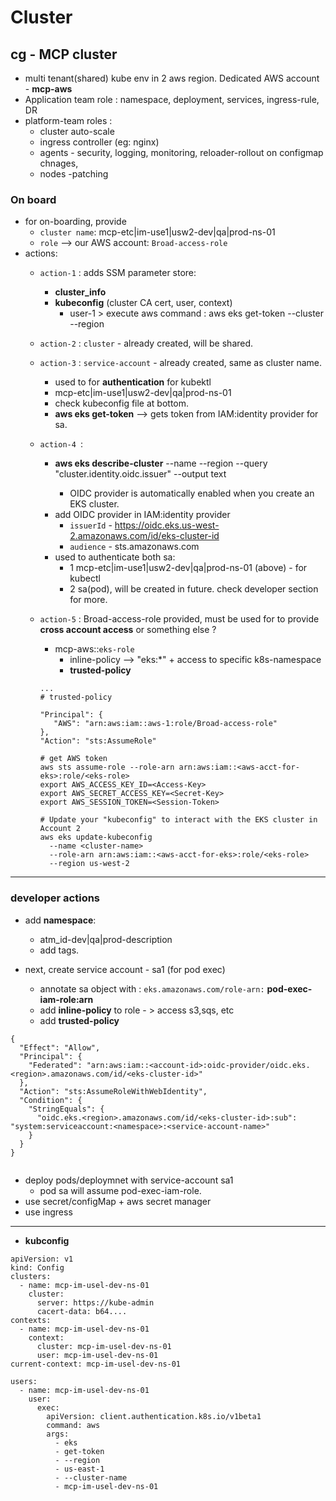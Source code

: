 # Cluster
## cg - MCP cluster
- multi tenant(shared) kube env in 2 aws region. Dedicated AWS account - **mcp-aws**
- Application team role :  namespace, deployment, services, ingress-rule, DR
- platform-team roles :
  - cluster auto-scale
  - ingress controller (eg: nginx)
  - agents - security, logging, monitoring, reloader-rollout on configmap chnages,
  - nodes -patching
  
### On board 
- for on-boarding, provide 
    - `cluster name`: mcp-etc|im-use1|usw2-dev|qa|prod-ns-01
    - `role` --> our AWS account: `Broad-access-role`
- actions:
  - `action-1` : adds SSM parameter store:
    - **cluster_info**
    - **kubeconfig** (cluster CA cert, user, context)
      - user-1 > execute aws command : aws eks get-token --cluster --region 
      
  - `action-2` : `cluster` - already created, will be shared.
    
  - `action-3` : `service-account` - already created, same as cluster name.
    - used to for **authentication** for kubektl
    - mcp-etc|im-use1|usw2-dev|qa|prod-ns-01
    - check kubeconfig file at bottom.
    - **aws eks get-token** --> gets token from IAM:identity provider for sa.
    
  - `action-4 `: 
    - **aws eks describe-cluster** --name <cluster-name> --region <region> --query "cluster.identity.oidc.issuer" --output text
      - OIDC provider is automatically enabled when you create an EKS cluster.
    - add OIDC provider in IAM:identity provider
      - `issuerId` - https://oidc.eks.us-west-2.amazonaws.com/id/eks-cluster-id
      - `audience` - sts.amazonaws.com
    - used to authenticate both sa:
      - 1 mcp-etc|im-use1|usw2-dev|qa|prod-ns-01 (above) - for kubectl
      - 2 sa(pod), will be created in future. check developer section for more.
    
  - `action-5` : Broad-access-role provided, must be used for to provide **cross account access** or something else ?
    - mcp-aws::`eks-role`
      - inline-policy --> "eks:*" + access to specific k8s-namespace
      - **trusted-policy** 
    ```
    ...
    # trusted-policy
    
    "Principal": {
       "AWS": "arn:aws:iam::aws-1:role/Broad-access-role"
    },
    "Action": "sts:AssumeRole"
      
    # get AWS token
    aws sts assume-role --role-arn arn:aws:iam::<aws-acct-for-eks>:role/<eks-role>
    export AWS_ACCESS_KEY_ID=<Access-Key>
    export AWS_SECRET_ACCESS_KEY=<Secret-Key>
    export AWS_SESSION_TOKEN=<Session-Token>
      
    # Update your "kubeconfig" to interact with the EKS cluster in Account 2
    aws eks update-kubeconfig 
      --name <cluster-name> 
      --role-arn arn:aws:iam::<aws-acct-for-eks>:role/<eks-role>
      --region us-west-2
    ```  
---
### developer actions       
- add **namespace**:
  - atm_id-dev|qa|prod-description
  - add tags.

- next, create service account - sa1 (for pod exec)
  - annotate sa object with : `eks.amazonaws.com/role-arn:` **pod-exec-iam-role:arn**
  - add **inline-policy** to role - > access s3,sqs, etc
  - add **trusted-policy**
```
{
  "Effect": "Allow",
  "Principal": {
    "Federated": "arn:aws:iam::<account-id>:oidc-provider/oidc.eks.<region>.amazonaws.com/id/<eks-cluster-id>"
  },
  "Action": "sts:AssumeRoleWithWebIdentity",
  "Condition": {
    "StringEquals": {
      "oidc.eks.<region>.amazonaws.com/id/<eks-cluster-id>:sub": "system:serviceaccount:<namespace>:<service-account-name>"
    }
  }
}
      
```
- deploy pods/deploymnet with service-account sa1
  - pod sa will assume pod-exec-iam-role.
- use secret/configMap + aws secret manager
- use ingress

---
- **kubconfig**
```
apiVersion: v1
kind: Config
clusters:
  - name: mcp-im-usel-dev-ns-01
    cluster:
      server: https://kube-admin
      cacert-data: b64....
contexts:
  - name: mcp-im-usel-dev-ns-01
    context:
      cluster: mcp-im-usel-dev-ns-01
      user: mcp-im-usel-dev-ns-01
current-context: mcp-im-usel-dev-ns-01

users:
  - name: mcp-im-usel-dev-ns-01
    user:
      exec:
        apiVersion: client.authentication.k8s.io/v1beta1
        command: aws
        args:
          - eks
          - get-token
          - --region
          - us-east-1
          - --cluster-name
          - mcp-im-usel-dev-ns-01
```        

  

